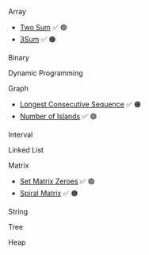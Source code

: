 Array
- [Two Sum](https://leetcode.com/problems/two-sum/) ✅ 🟢
- [3Sum](https://leetcode.com/problems/3sum/) ✅ 🟠
  
Binary

Dynamic Programming

Graph

- [Longest Consecutive Sequence](https://leetcode.com/problems/longest-consecutive-sequence/) ✅ 🟠
- [Number of Islands](https://leetcode.com/problems/number-of-islands/) ✅ 🟢

Interval

Linked List

Matrix

- [Set Matrix Zeroes](https://leetcode.com/problems/set-matrix-zeroes/) ✅ 🟢
- [Spiral Matrix](https://leetcode.com/problems/spiral-matrix/) ✅ 🟠

String

Tree

Heap